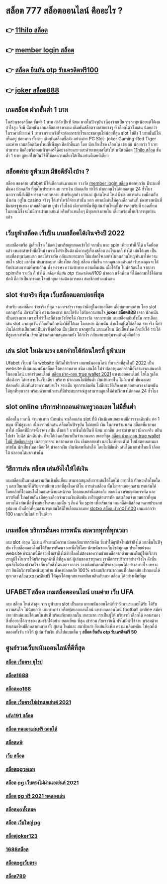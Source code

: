 # สล็อต 777 สล็อตออนไลน์ คืออะไร ?

## 👉 [11hilo สล็อต](https://m.gamblerape.com/login?action=register)
## 👉 [member login สล็อต](https://m.gamblerape.com/login?action=login)
## 👉 [สล็อต ยืนยัน otp รับเครดิตฟรี100](https://m.gamblerape.com/login?action=register)
## 👉 [joker สล็อต888](https://www.gamblerape.com/demogame/)

##  เกมสล็อต ฝากขั้นต่ำ 1 บาท 

ในส่วนของสล็อต ขั้นต่ำ   1 บาท กำลังเป็นที่ นิยม มากในปัจจุบัน เนื่องจากเป็นการลงทุนน้อยแต่ได้ผลกำไรสูง จึงมี นักพนัน   เกมสล็อตสรรหาเกม เดิมพันสล็อตจากค่ายต่างๆ ที่ เลือกได้  เริ่มเล่น น้อยกว่า   ในราคาเพียงแค่ 1 บาท เพราะหวังที่จะต้องการกำไรและขาดทุนให้น้อยที่สุด  slot  ไม่ถึง  1 บาทนั้นมีให้เห็นอยู่ บ่อยมาก ทั้งค่าย เดิมพันสล็อตชื่อดัง อย่างค่าย PG Slot- joker Gaming-Red Tiger และค่าย เกมสล็อตน้องใหม่ที่เพิ่งถูกเปิดตัวขึ้นมา โดย นักเสี่ยงโชค  เลือกได้ เข้าเล่น น้อยกว่า  1 บาท ผ่านทาง มือถือหรือคอมพิวเตอร์ได้อย่างง่ายดาย และด้วยเหตุผลนี้ทำให้ พนันสล็อต [11hilo สล็อต](https://m.gamblerape.com/login?action=login) ขั้นต่ำ   1 บาท ถูกยกให้เป็นวิธีที่ใช้ลดความเสี่ยงได้เป็นอย่างดีเลยทีเดียว


##  สล็อตค่าย ยูฟ่าเบท มีข้อดียังไงบ้าง ?

สล็อต ของค่าย ufabet มีให้เลือกเล่นมากมาย  รางวัล [member login สล็อต](https://m.gamblerape.com/login?action=register)  แตกทุกวัน มีระบบที่มั่นคง ปลอดภัย  ที่สุดในประเทศ  งบ การเงิน  ปลอดภัย  ทำให้ ฝากถอนไวได้ตลอดทุก 24 ชั่วโมง นอกจากนี้ยังมีกิจกรรม หลากหลาย สำหรับลูกค้า เก่าและ ผู้เล่นใหม่ ใหม่ มีระบบการเล่น เหมือนกับ  นั่งเล่น อยู่ใน casino  จริงๆ ได้เท่าไหร่ก็จ่ายเท่านั้น หาก อยากมีเล่นให้คุณเลือกเล่นที่ ช่องทางพนันที่มีมาตรฐานของ เกมสล็อตค่าย ยูฟ่า เว็บไชต์ เดียวเท่านั้นที่ผู้เล่นส่วนใหญ่ให้การตอบรับที่ ยอดเยี่ยม ในตอนนี้ซึ่งจะไม่มีการผ่านเอเย่นต์ หรือตัวแทนใดๆ มีทุกอย่างภายใน เดียวพร้อมให้บริการทุกท่านแล้ว


## เว็บยูฟ่าสล็อต  เว็บปั่น เกมสล็อตได้เงินจริงปี 2022

 เกมสล็อตหรือ ตู้เสี่ยงโชค ใช้แค่เงินเหรียญหยอดเข้าไป จากนั้น แตะ   spin เพียงเท่านี้ก็ได้ แจ็คพ็อต แล้ว เหมาะสำหรับมือใหม่  เพราะไม่จำเป็นต้องมีความรู้เรื่องสล็อต อะไรมากก็ ทำได้ เล่นได้เลย เป็นเกมที่ลงทุนน้อยมาก และได้รางวัล กลับมาเยอะมาก ไม่แปลกใจเลยทำไมคนส่วนใหญ่หันมาให้ความสนใจ slot มากขึ้น หันมาชอบมา เสี่ยงโชค กับตู้ สล็อต เพิ่มขึ้น หากคุณลองเล่นแล้วรับรองคุณจะได้รับประสบการณ์ที่ครบถ้วน ทั้ง หรรษา ความท้าทาย ความตื่นเต้น เมื่อได้รับ โบนัสก้อนโต จากการ  spinหรือ รางวัล  ก็ ทำได้ *สล็อต ยืนยัน otp รับเครดิตฟรี100*  นำออก แจ็คพ็อต ที่ได้ออกมาใช้ได้ตามปกติ ถือว่าเป็นการตอบโจทย์ ทุกความต้องการของ สมาชิกอย่างแน่นอน 


##  slot  จ่ายจริง ที่สุด เว็บสล็อตแตกบ่อยที่สุด

สำหรับ เกมสล็อต จ่ายจริง ที่สุด จากการสำรวจพบว่ามีอยู่ในค่ายสล็อต เกือบแทบทุกค่าย โดย slot  แตกทุกวัน  มักจะเป็นที่ ความต้องการ และได้รับ  ได้รับความสนใจ **joker สล็อต888** เจาก นักพนัน  เป็นอย่างมาก  เพราะไม่ว่าใครก็ต่างหวังที่จะได้ เงินรางวัล  จากการเล่น เกมสล็อตกันทั้งนั้น การเลือกเล่น slot  แจกทุกวัน ก็ถือเป็นอีกหนึ่งวิธีที่ได้ผล โดยเหล่า นักพนัน  ส่วนใหญ่ได้ใช้สล็อต  จ่ายจริง นี้ทำเงินได้อย่างเป็นกอบเป็นกำ ยิ่งสล็อต นั้นๆมีการ แจกทุกวัน มากแค่ไหน  นักเสี่ยงโชค ก็จะยิ่งได้ รายได้ ที่สูงมากเท่านั้น เรียกได้ว่าเล่นเกมสนุกแถมยัง ได้กำไร  กลับมาแบบคุ้มจนเกินคุ้มอีกด้วย


## เล่น slot ใหม่มาแรง แตกง่ายได้ก่อนใครที่  ยูฟ่าเบท

 Ufabet เว็บแม่  คือ website ที่เปิดให้บริการ เกมพนันออนไลน์ ที่มาแรงที่สุดในปี 2022 เป็น website ที่เล่นเกมพนันสล็อต ได้หลากหลาย ชนิด  เล่นได้ ไม่จำกัดอายุนอกจากนี้ยังสามารถเล่นคาสิโนออนไลน์ บาคาร่าออนไลน์ [สล็อต ฝาก-ถอน true wallet 2021](https://m.gamblerape.com/login?action=login) แทงบอลออนไลน์ ไฮโล รูเล็ต เสือมังกร ได้ครบจบในเว็บเดียว บริการ ฝากถอนไม่มีขั้นต่ำ  เงินเข้าภายใน  ไม่ถึงนาที มั่นคงและปลอดภัย เดิมพันด้วยความสบายใจ  จ่ายเต็ม ทุกการเดิมพัน ไม่มีประวัติเรื่องกาหลอกหลวง  เล่นพนัน ได้ทุกที่ทุกเวลา พร้อมด้วยพนักงานที่มีประสบการณ์สูงสามารถดูแลให้คำปรึกษาได้ตลอด 24 ชั่วโมง


##  slot online   บริการฝากถอนผ่านทรูวอลเลท ไม่มีขั้นต่ำ 

 สล็อตใน เวลานี้  จำนวนมาก นักพนัน จะเลือกเล่น  slot ที่มี เงินพิเศษเยอะ แต่มีการวางเดิมพัน ต่อ 1 หมุน  ที่ไม่สูงมาก เนื่องจากนักเล่น  สล็อตในปัจจุบัน  ไม่ค่อยมี เงิน  ในการเข้ามาเล่น สล็อตที่มากพอ ทำให้ สล็อตที่มีการตั้งราคา  สปิน  ตั้งแต่ 1 บาทขึ้นไปเป็นที่ นิยม มากขึ้น เพราะถ้าหากว่ามีดวงจริง  สปิน ไปเข้า โบนัส นักเดิมพัน ก็จะได้เงินกลับมาเป็นจำนวนมาก เยอะที่สุด [สล็อต ฝาก-ถอน true wallet ไม่มี บัญชีธนาคาร](https://www.gamblerape.com/demogame/)  เผลอๆอาจจะ หลากหลาย  เงิน เดิมหลายเท่า และไม่เพียงแต่ได้ โบนัสตอบแทนมาเท่านั้น  นักเสี่ยงโชค เลือกได้  นำออกเงิน เงินพิเศษที่เล่นได้ โดยไม่มีขั้นต่ำ  เล่นได้มากเท่าไหนก็ เลือกได้  นำออกได้มากเท่านั้น


## วิธีการเล่น สล็อต เล่นยังไงให้ได้เงิน

 เกมสล็อตเป็นแหล่งความบันเทิงชั้นเยี่ยม สามารถสนุกกับการเล่นได้โดยไม่ อยากได้ ทักษะหรือโชคใด ๆ และเป็นเกมที่ได้รับความนิยม มากที่สุดในคาสิโน  การเล่นสล็อต นั้นไม่ยากเลยคุณสามารถเล่นได้โดยคลิกที่ไอคอนใดไอคอนหนึ่งบนหน้าจอ ไอคอนเหล่านี้แสดงถึง ยอดเงิน เหรียญต่อบรรทัด และบรรทัดที่ ไม่คล้ายกัน เมื่อคุณเลือกจำนวนเงินเดิมพัน   เหรียญต่อบรรทัด และเลือกจำนวนแถวที่คุณ อยากได้ เล่นเพื่อที่จะชนะในรอบเกมนั้น ๆ ก็แค่ จิ้ม  spin เพื่อเริ่มเล่น เกมสล็อตมีสล็อต หลายประเภท รูปแบบ ตัวเลือกที่คุณสามารถเล่นได้มีให้เลือกมากมาย [slotxo สล็อต ฝาก10รับ100](https://m.gamblerape.com/login?action=login) เกมมากกว่า 100 เกมภเว็บไชต์ ายในเดียว


##  เกมสล็อต บริการมั่นคง การพนัน  สะดวกทุกที่ทุกเวลา

 เกม slot ล่าสุด ไม่ผ่าน ตัวแทนมีความ ปลอดภัยมากกว่าเดิม ซึ่งทำให้ธุรกิจใหม่เข้าถึงได้  มากขึ้นในปัจุบัน  เว็บสล็อตออนไลน์ได้รับการพัฒนา มาเพื่อใช้โดย นักพนันของเว็บไซต์ทุกคน ประโยชน์ของ website ประเภทนี้คือช่วยให้เข้าถึงได้ง่ายโดยไม่ต้องขอความช่วยเหลือจากตัวแทนหรือผู้ให้บริการ เราภูมิใจในการให้บริการลูกค้าที่ ดีที่สุด แก่ ผู้เล่นของเราทุกคน เราถือการบริการอย่างจริงใจ ดังนั้นคุณจึงไม่ต้องกังวลใจ เกี่ยวกับสิ่งใดนอกจากการ วางเดิมพันเกมโปรดของคุณได้อย่างสบายใจ เพราะเรา ยินดีบริการนักพนันทุกท่าน  มั่งคงปลอดภัย 100% พร้อมบริการฝากถอนที่ ปลอดภัย ฝากถอนได้ ทุกเวลา  [สล็อต xo เครดิตฟรี]() ให้คุณได้สนุกสนานเพลิดเพลินกับเกม  สล็อต ได้อย่างเต็มที่สุด


## UFABETสล็อต  เกมสล็อตออนไลน์ เกมค่าย เว็บ UFA

 เกม สล็อต ใหม่ ล่าสุด จาก ยูฟ่าเบท  slot  เป็นเกม แทงพนันออนไลน์ที่กำลังมาแรงและได้รับ ได้รับความสนใจ ไม่น้อยกว่า  เกมบาคาร่า  หรือฟุตบอลออนไลน์ แทงบอลออนไลน์ football online  สมัครง่าย เข้าเล่นเกมได้เลยในทันที พร้อมกับพบเกมใน เยอะมาก เราเป็นผู้ให้ บริหารที่ เลือกได้ ตอบสนอง  สิ่งที่อยากได้การของ สมาชิกได้อย่าง ยอดเยี่ยม ที่สุด  เข้าร่วม กับเราวันนี้ ฟรีไม่มีค่าใช้จ่าย พร้อมด้วย ข้อเสนอใหม่อีกหลากหลาย  ทั้ง ผู้เล่น ใหม่และ สมาชิกเก่า ยิ่งเล่นยิ่งเพิ่ม ความเพลิดเพลิน ให้คุณได้ ตลอดทั้งวัน  ทำให้ ผู้เล่น  รับเงิน กันไปแบบเต็ม ๆ
 **สล็อต ยืนยัน otp รับเครดิตฟรี 50**

## ศูนย์รวมเว็บพนันออนไลน์ที่ดีที่สุด

### [สล็อต เว็บตรง ยุโรป](https://atom.io/themes/ทดลองเล่นสล็อต%202022%20ไม่ต้องสมัคร%20สล็อต%20โอน%20ผ่าน%20วอ%20เลท%20ไม่มีขั้น%20ต่ํา%202021%20สล็อตออนไลน์%20PGSLOT%20สล็อตฟรี%20รวมทุกเว็บดัง%20รวมทุกค่ายใหม่)
### [สล็อต1688](https://atom.io/themes/ทางเข้า%20เว็บตรง%20สล็อต%20เครดิตฟรี%20ไม่ต้องฝากก่อน%20ไม่ต้องแชร์%20สล็อตออนไลน์%20สล็อตPG%20ทดลองเล่นฟรี%20เล่นง่าย%20แตกไว%20รวมทุกค่ายใหม่%202022)
### [สล็อตxo168](https://atom.io/themes/ทางเข้า%20เว็บตรง%20สล็อตroyal%20สล็อตออนไลน์%20สล็อตPG%20ทดลองเล่นฟรี%20เล่นง่าย%20แตกไว%20รวมทุกค่ายใหม่%202022)
### [สล็อต เว็บตรงไม่ผ่านเอเย่นต์ 2021](https://atom.io/themes/สมัคร%20สล็อตเว็บตรง%20สล็อต%20เว็บตรงไม่ผ่านเอเย่นต์ไม่มีขั้นต่ำ%20สล็อตออนไลน์%20ทดลองเล่น%20เกมสล็อตที่ดีที่สุด%20ใหม่ล่าสุด2022)
### [ufa191 สล็อต](https://atom.io/themes/ทดลองเล่นสล็อต%202022%20ไม่ต้องสมัคร%20สล็อต789%20สล็อตออนไลน์%20PGSLOT%20ทดลองเล่นสล็อต)
### [สล็อต ทดลองเล่นฟรี ถอนได้](https://atom.io/themes/สมัคร%20เว็บตรง%20pg%20สล็อต%20สล็อตออนไลน์%20ทดลองเล่นสล็อตทุกค่าย%20ใหม่ล่าสุด2022)
### [สล็อตv9](https://atom.io/themes/สมัคร%20สล็อตเว็บตรง%20ซุปเปอร์%20สล็อต%20สล็อตออนไลน์%20ทดลองเล่นสล็อตทุกค่าย%20เกมสล็อตที่ดีที่สุด%20ใหม่ล่าสุด2022)
### [เว็บ สล็อต](https://atom.io/themes/เว็บเกมทดลองเล่นสล็อตฟรี%20สล็อต777%20สล็อตออนไลน์%20สล็อตPG%20รวมทุกค่ายใหม่%20อัพเดทเกมส์ใหม่2022)
### [สล็อตpgวอเลท](https://atom.io/themes/ทางเข้า%20เว็บตรง%20สล็อต%20เครดิตฟรี%20ไม่ต้องฝากก่อน%20ไม่ต้องแชร์%20สล็อตออนไลน์%20สล็อตPG%20ทดลองเล่นฟรี%20เล่นง่าย%20แตกไว%20ใหม่ล่าสุด2022)
### [สล็อต pg เว็บตรงไม่ผ่านเอเย่นต์ 2021](https://atom.io/themes/สมัคร%20สล็อตเว็บตรง%20slotxo%20สล็อต%20ฝาก20รับ100%20ทดลองเล่น%20สล็อตออนไลน์%20เกมสล็อตที่ดีที่สุด%20ใหม่ล่าสุด2022)
### [สล็อต pg ฟรี 2021 ทดลองเล่น](https://atom.io/themes/สมัคร%20สล็อตเว็บตรง%20ufa191%20สล็อต%20ทดลองเล่น%20เกมสล็อต%20ใหม่ล่าสุด2022)
### [สล็อตxoทั้งหมด](https://atom.io/themes/สมัคร%20สล็อตเว็บตรง%20จีคลับ%20สล็อต%20มือถือ%20สล็อตออนไลน์%20ทดลองเล่นสล็อตทุกค่าย%20ใหม่ล่าสุด2022)
### [สล็อต เว็บใหญ่ pg](https://atom.io/themes/เว็บตรง%20สล็อต888%20สล็อตออนไลน์%20สล็อตPG%20ทดลองเล่นฟรี%20เล่นง่าย%20แตกไว%20รวมทุกค่ายใหม่%202022)
### [สล็อตjoker123](https://atom.io/themes/ทางเข้า%20เว็บตรง%20สล็อต%20เครดิตฟรี%20ไม่ต้องฝากก่อน%20ไม่ต้องแชร์%20สล็อตออนไลน์%20สล็อตPG%20ทดลองเล่นฟรี%20เล่นง่าย%20แตกไว%20รวมทุกค่ายใหม่%202022)
### [1688สล็อต](https://atom.io/themes/เว็บเกมทดลองเล่นสล็อตฟรี%20สล็อต%20เติม%20true%20wallet%20ฝาก%20ถอน%20ไม่มี%20ขั้น%20ต่ํา%202021%20สล็อตออนไลน์%20PGSLOT%20สล็อตฟรี%20รวมทุกเว็บดัง%20รวมทุกค่ายใหม่)
### [สล็อตpgเว็บตรง](https://atom.io/themes/สมัคร%20เว็บตรง%20ทางเข้า%20สล็อต%20789%20ไม่ผ่านเอเย่นต์%20สล็อตออนไลน์%20ทดลองเล่นสล็อตทุกค่าย%20ใหม่ล่าสุด2022)
### [สล็อต789](https://atom.io/themes/ทดลองเล่นสล็อต%202022%20ไม่ต้องสมัคร%20สล็อต1234%20joker%20สล็อตออนไลน์%20PGSLOT%20สล็อตฟรี%20รวมทุกเว็บดัง%20รวมทุกค่ายใหม่)